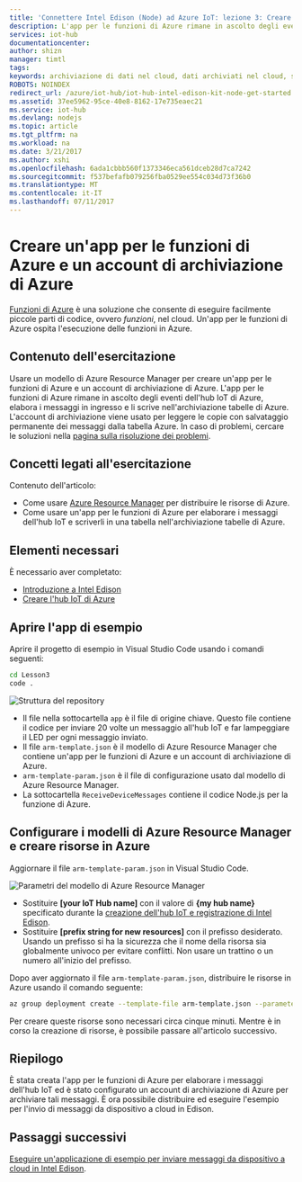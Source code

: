 ```yaml
---
title: 'Connettere Intel Edison (Node) ad Azure IoT: lezione 3: Creare l''app per le funzioni | Documentazione Microsoft'
description: L'app per le funzioni di Azure rimane in ascolto degli eventi dell'hub IoT di Azure, elabora i messaggi in ingresso e li scrive nell'archiviazione tabelle di Azure.
services: iot-hub
documentationcenter: 
author: shizn
manager: timtl
tags: 
keywords: archiviazione di dati nel cloud, dati archiviati nel cloud, servizio cloud iot
ROBOTS: NOINDEX
redirect_url: /azure/iot-hub/iot-hub-intel-edison-kit-node-get-started
ms.assetid: 37ee5962-95ce-40e8-8162-17e735eaec21
ms.service: iot-hub
ms.devlang: nodejs
ms.topic: article
ms.tgt_pltfrm: na
ms.workload: na
ms.date: 3/21/2017
ms.author: xshi
ms.openlocfilehash: 6ada1cbbb560f1373346eca561dceb28d7ca7242
ms.sourcegitcommit: f537befafb079256fba0529ee554c034d73f36b0
ms.translationtype: MT
ms.contentlocale: it-IT
ms.lasthandoff: 07/11/2017
---
```

# <a name="create-an-azure-function-app-and-azure-storage-account"></a>Creare un'app per le funzioni di Azure e un account di archiviazione di Azure
[Funzioni di Azure](../../articles/azure-functions/functions-overview.md) è una soluzione che consente di eseguire facilmente piccole parti di codice, ovvero *funzioni*, nel cloud. Un'app per le funzioni di Azure ospita l'esecuzione delle funzioni in Azure.

## <a name="what-will-you-do"></a>Contenuto dell'esercitazione
Usare un modello di Azure Resource Manager per creare un'app per le funzioni di Azure e un account di archiviazione di Azure. L'app per le funzioni di Azure rimane in ascolto degli eventi dell'hub IoT di Azure, elabora i messaggi in ingresso e li scrive nell'archiviazione tabelle di Azure. L'account di archiviazione viene usato per leggere le copie con salvataggio permanente dei messaggi dalla tabella Azure. In caso di problemi, cercare le soluzioni nella [pagina sulla risoluzione dei problemi][troubleshooting].

## <a name="what-will-you-learn"></a>Concetti legati all'esercitazione
Contenuto dell'articolo:
* Come usare [Azure Resource Manager](../../articles/azure-resource-manager/resource-group-overview.md) per distribuire le risorse di Azure.
* Come usare un'app per le funzioni di Azure per elaborare i messaggi dell'hub IoT e scriverli in una tabella nell'archiviazione tabelle di Azure.

## <a name="what-do-you-need"></a>Elementi necessari
È necessario aver completato:
- [Introduzione a Intel Edison][get-started-with-your-intel-edison]
- [Creare l'hub IoT di Azure][create-your-azure-iot-hub]

## <a name="open-the-sample-app"></a>Aprire l'app di esempio
Aprire il progetto di esempio in Visual Studio Code usando i comandi seguenti:

```bash
cd Lesson3
code .
```

![Struttura del repository][repo-structure]

* Il file nella sottocartella `app` è il file di origine chiave. Questo file contiene il codice per inviare 20 volte un messaggio all'hub IoT e far lampeggiare il LED per ogni messaggio inviato.
* Il file `arm-template.json` è il modello di Azure Resource Manager che contiene un'app per le funzioni di Azure e un account di archiviazione di Azure.
* `arm-template-param.json` è il file di configurazione usato dal modello di Azure Resource Manager.
* La sottocartella `ReceiveDeviceMessages` contiene il codice Node.js per la funzione di Azure.

## <a name="configure-azure-resource-manager-templates-and-create-resources-in-azure"></a>Configurare i modelli di Azure Resource Manager e creare risorse in Azure
Aggiornare il file `arm-template-param.json` in Visual Studio Code.

![Parametri del modello di Azure Resource Manager][arm-template-parameters]

* Sostituire **[your IoT Hub name]** con il valore di **{my hub name}** specificato durante la [creazione dell'hub IoT e registrazione di Intel Edison][created-your-iot-hub-and-registered-intel-edison].
* Sostituire **[prefix string for new resources]** con il prefisso desiderato. Usando un prefisso si ha la sicurezza che il nome della risorsa sia globalmente univoco per evitare conflitti. Non usare un trattino o un numero all'inizio del prefisso.

Dopo aver aggiornato il file `arm-template-param.json`, distribuire le risorse in Azure usando il comando seguente:

```bash
az group deployment create --template-file arm-template.json --parameters @arm-template-param.json -g iot-sample
```

Per creare queste risorse sono necessari circa cinque minuti. Mentre è in corso la creazione di risorse, è possibile passare all'articolo successivo.

## <a name="summary"></a>Riepilogo
È stata creata l'app per le funzioni di Azure per elaborare i messaggi dell'hub IoT ed è stato configurato un account di archiviazione di Azure per archiviare tali messaggi. È ora possibile distribuire ed eseguire l'esempio per l'invio di messaggi da dispositivo a cloud in Edison.

## <a name="next-steps"></a>Passaggi successivi
[Eseguire un'applicazione di esempio per inviare messaggi da dispositivo a cloud in Intel Edison][send-device-to-cloud-messages].
<!-- Images and links -->

[troubleshooting]: iot-hub-intel-edison-kit-node-troubleshooting.md
[get-started-with-your-intel-edison]: iot-hub-intel-edison-kit-node-get-started.md
[create-your-azure-iot-hub]: iot-hub-intel-edison-kit-node-get-started.md
[repo-structure]: media/iot-hub-intel-edison-lessons/lesson3/repo_structure.png
[arm-template-parameters]: media/iot-hub-intel-edison-lessons/lesson3/arm_para.png
[created-your-iot-hub-and-registered-intel-edison]: iot-hub-intel-edison-kit-node-lesson2-prepare-azure-iot-hub.md
[send-device-to-cloud-messages]: iot-hub-intel-edison-kit-node-lesson3-run-azure-blink.md
